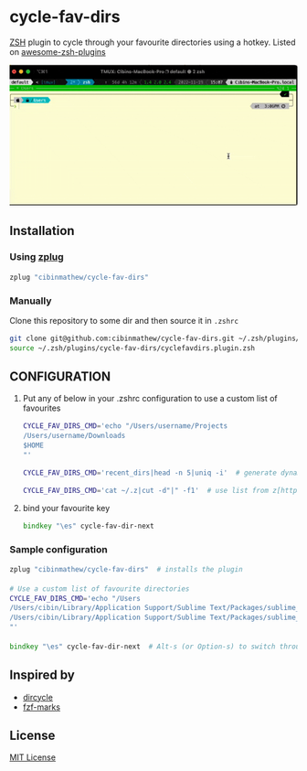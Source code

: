 # cycle-fav-dirs
[ZSH](https://www.zsh.org/) plugin to cycle through your favourite directories using a hotkey. Listed on [awesome-zsh-plugins](https://github.com/unixorn/awesome-zsh-plugins#plugins) 


![screenshot](https://github.com/cibinmathew/cycle-fav-dirs/blob/main/images/cycle-fav-dirs-demo.gif?raw=true)

## Installation

### Using [zplug](https://github.com/zplug/zplug)

```zsh
zplug "cibinmathew/cycle-fav-dirs"
```

### Manually
Clone this repository to some dir and then source it in `.zshrc`

```bash
git clone git@github.com:cibinmathew/cycle-fav-dirs.git ~/.zsh/plugins/cycle-fav-dirs
source ~/.zsh/plugins/cycle-fav-dirs/cyclefavdirs.plugin.zsh
```

## CONFIGURATION

1. Put any of below in your .zshrc configuration to use a custom list of favourites

    ```zsh
    CYCLE_FAV_DIRS_CMD='echo "/Users/username/Projects
    /Users/username/Downloads
    $HOME
    "'
    ```
        
     ```zsh
    CYCLE_FAV_DIRS_CMD='recent_dirs|head -n 5|uniq -i'  # generate dynamically using own scripts
    ```
    ```zsh
    CYCLE_FAV_DIRS_CMD='cat ~/.z|cut -d"|" -f1'  # use list from z[https://github.com/rupa/z]
    ```

2. bind your favourite key 
    ```zsh
    bindkey "\es" cycle-fav-dir-next
    ```
### Sample configuration

```zsh
zplug "cibinmathew/cycle-fav-dirs"  # installs the plugin

# Use a custom list of favourite directories
CYCLE_FAV_DIRS_CMD='echo "/Users
/Users/cibin/Library/Application Support/Sublime Text/Packages/sublime_quickfix_list/images
/Users/cibin/Library/Application Support/Sublime Text/Packages/sublime_quickfix_list/tests
"'

bindkey "\es" cycle-fav-dir-next  # Alt-s (or Option-s) to switch through the fav dirs

```


## Inspired by
+ [dircycle](https://github.com/ohmyzsh/ohmyzsh/blob/master/plugins/dircycle/dircycle.plugin.zsh)
+ [fzf-marks](https://github.com/urbainvaes/fzf-marks)



## License

[MIT License](LICENSE)
